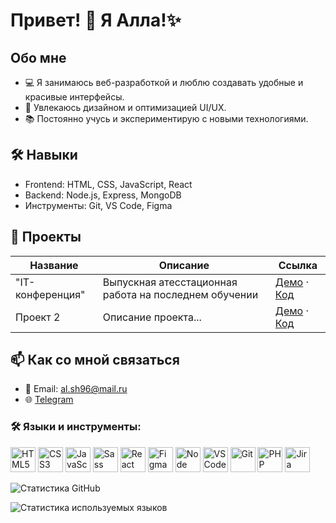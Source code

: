 # Привет! 👋 Я Алла!✨

## Обо мне
- 💻 Я занимаюсь веб-разработкой и люблю создавать удобные и красивые интерфейсы.
- 🎨 Увлекаюсь дизайном и оптимизацией UI/UX.
- 📚 Постоянно учусь и экспериментирую с новыми технологиями.

## 🛠️ Навыки
- Frontend: HTML, CSS, JavaScript, React
- Backend: Node.js, Express, MongoDB
- Инструменты: Git, VS Code, Figma

## 📂 Проекты
| Название      | Описание            | Ссылка                       |
|---------------|---------------------|------------------------------|
| "IT-конференция"  | Выпускная атесстационная работа на последнем обучении | [Демо](https://allapost.github.io/GP_DAYS_2024/) · [Код](https://github.com/AllaPost/GP_DAYS_2024)         |
| Проект 2  | Описание проекта... | [Демо](#) · [Код](#)         |

## 📫 Как со мной связаться
- 📧 Email: al.sh96@mail.ru
- 🌐 [Telegram](@all_sh96)

### 🛠️ Языки и инструменты:
<p>
  <img src="https://img.icons8.com/color/48/html-5--v1.png" alt="HTML5" width="40" height="40"/> 
  <img src="https://img.icons8.com/color/48/css3.png" alt="CSS3" width="40" height="40"/> 
  <img src="https://img.icons8.com/color/48/javascript--v1.png" alt="JavaScript" width="40" height="40"/> 
  <img src="https://img.icons8.com/?size=100&id=qsQZWvMuX4ad&format=png&color=000000" alt="Sass" width="40" height="40"/>
  <img src="https://img.icons8.com/?size=100&id=NfbyHexzVEDk&format=png&color=000000" alt="React" width="40" height="40"/>
  <img src="https://img.icons8.com/?size=100&id=W0YEwBDDfTeu&format=png&color=000000" alt="Figma" width="40" height="40"/>
  <img src="https://img.icons8.com/?size=100&id=54087&format=png&color=000000" alt="Node" width="40" height="40"/>
  <img src="https://img.icons8.com/?size=100&id=0OQR1FYCuA9f&format=png&color=000000" alt="VS Code" width="40" height="40"/>
  <img src="https://img.icons8.com/?size=100&id=20906&format=png&color=000000" alt="Git" width="40" height="40"/>
  <img src="https://img.icons8.com/?size=100&id=UGYn5TapNioV&format=png&color=000000" alt="PHP" width="40" height="40"/>
    <img src="https://img.icons8.com/?size=100&id=oROcPah5ues6&format=png&color=000000" alt="Jira" width="40" height="40"/>
</p>

![Статистика GitHub](https://github-readme-stats.vercel.app/api?username=AllaPost)

![Статистика используемых языков](https://github-readme-stats.vercel.app/api/top-langs/?username=AllaPost&layout=compact&theme=radical)

